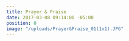 ```yaml
---
title: Prayer & Praise
date: 2017-03-08 09:14:00 -05:00
position: 0
image: "/uploads/Prayer&Praise_01(1x1).JPG"
---
```


